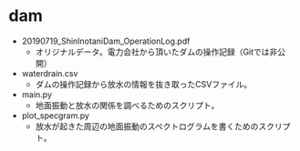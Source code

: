 # dam





* 20190719\_ShinInotaniDam\_OperationLog.pdf
	* オリジナルデータ。電力会社から頂いたダムの操作記録（Gitでは非公開）
* waterdrain.csv 
	* ダムの操作記録から放水の情報を抜き取ったCSVファイル。
* main.py
	* 地面振動と放水の関係を調べるためのスクリプト。
* plot_specgram.py
	* 放水が起きた周辺の地面振動のスペクトログラムを書くためのスクリプト。
